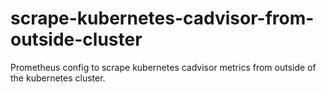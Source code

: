 # scrape-kubernetes-cadvisor-from-outside-cluster
Prometheus config to scrape kubernetes cadvisor metrics from outside of the kubernetes cluster.

